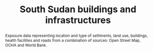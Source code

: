 ---
schema: rdl
title: South Sudan buildings and infrastructures
organization: GFDRR
filename: exp-ssd-all
resources:
  - name: 'South Sudan buildings, land use and roads'
    aggregation_type: Footprints
    format:
      - gpkg
    resource_description: 'Buildings, land use, and roads polygons from OpenStreetMap'
    h-res: ''
    epsg: 4326 (WGS84)
    url: >-
      https://rdl-jkan-datasets.s3-ap-southeast-2.amazonaws.com/exposure/exp-ssd-osm.gpkg
  - name: South Sudan settlements
    aggregation_type: Points or lines
    format:
      - gpkg
    resource_description: Location and ranking of settlements from OCHA (2019)
    h-res: ''
    epsg: 4326 (WGS84)
    url: >-
      https://rdl-jkan-datasets.s3-ap-southeast-2.amazonaws.com/exposure/exp-ssd-settlements_ocha.gpkg
  - name: South Sudan health facilities
    aggregation_type: Points or lines
    format:
      - gpkg
    resource_description: Location and ranking of health facilities from World Bank (2009)
    h-res: ''
    epsg: 4326 (WGS84)
    url: >-
      https://rdl-jkan-datasets.s3-ap-southeast-2.amazonaws.com/exposure/exp-ssd-health_wb.gpkg
category:
  - Exposure
abstract: >-
  Exposure data representing location and type of settlments, land use,
  buildings, health facilities and roads from a combination of sources: Open
  Street Map, OCHA and World Bank.
notes: ''
source: OSM
model_date: '2018'
version: ''
purpose: >-
  The results of the analysis contribute to the production of knowledge for
  disaster risk management (DRM) to support the World Bank’s operational teams
  in their in-country engagements. Specifcally, the key fndings of this study 
  allow to rank South Sudan states in terms of natural disasters risk, and to
  identify the most critical components for each area. The output of this
  assessment includes a geodatabase which contains both the key primary data and
  all the resulting maps produced by the analysis, allowing risk analysts and
  managers to explore them in detail using GIS software.
project: 'Disasters, conflict, and displacement: Intersectional risks in South Sudan'
biblio_title: >-
  World Bank (2020) - Disasters, conflict, and displacement: Intersectional
  risks in South Sudan
biblio_url: 'https://www.preventionweb.net/publications/view/73878'
geo_coverage:
  - SSD
license: 'https://creativecommons.org/licenses/by/4.0/'
maintainer: GFDRR
maintainer_email: contact@riskdatalibrary.org
exposure_category: Buildings, Infrastructures
occupancy:
  - Mixed
occupancy_time: ''
taxonomy_source: ''
taxonomy_code: ''
event_time_year: ''
add_attributes: ''
val_type:
  - Structure
val_unit: None
---